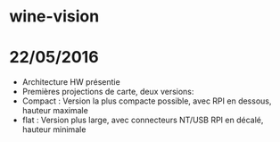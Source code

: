 # wine-vision

22/05/2016
==========
- Architecture HW présentie
- Premières projections de carte, deux versions:
-   Compact : Version la plus compacte possible, avec RPI en dessous, hauteur maximale
-   flat : Version plus large, avec connecteurs NT/USB RPI en décalé, hauteur minimale
